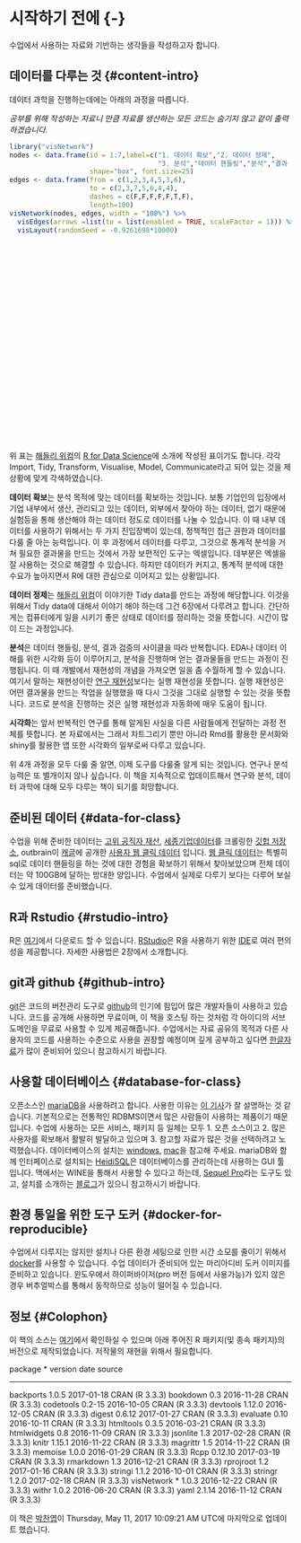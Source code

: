
# 시작하기 전에 {-}

수업에서 사용하는 자료와 기반하는 생각들을 작성하고자 합니다. 

## 데이터를 다루는 것 {#content-intro}

데이터 과학을 진행하는데에는 아래의 과정을 따릅니다. 

*공부를 위해 작성하는 자료니 만큼 자료를 생산하는 모든 코드는 숨기지 않고 같이 출력하겠습니다.*


```r
library("visNetwork")
nodes <- data.frame(id = 1:7,label=c("1. 데이터 확보","2. 데이터 정제",
                                     "3. 분석","데이터 핸들링","분석","결과 검증","4. 시각화"),
                    shape="box", font.size=25)
edges <- data.frame(from = c(1,2,3,4,5,3,6), 
                    to = c(2,3,7,5,6,4,4),
                    dashes = c(F,F,F,F,F,T,F),
                    length=100)
visNetwork(nodes, edges, width = "100%") %>% 
  visEdges(arrows =list(to = list(enabled = TRUE, scaleFactor = 1))) %>% 
  visLayout(randomSeed = -0.9261698*10000)
```

<!--html_preserve--><div id="htmlwidget-14d5992801777f4abbc5" style="width:100%;height:355.968px;" class="visNetwork html-widget"></div>
<script type="application/json" data-for="htmlwidget-14d5992801777f4abbc5">{"x":{"nodes":{"id":[1,2,3,4,5,6,7],"label":["1. 데이터 확보","2. 데이터 정제","3. 분석","데이터 핸들링","분석","결과 검증","4. 시각화"],"shape":["box","box","box","box","box","box","box"],"font.size":[25,25,25,25,25,25,25]},"edges":{"from":[1,2,3,4,5,3,6],"to":[2,3,7,5,6,4,4],"dashes":[false,false,false,false,false,true,false],"length":[100,100,100,100,100,100,100]},"nodesToDataframe":true,"edgesToDataframe":true,"options":{"width":"100%","height":"100%","nodes":{"shape":"dot"},"manipulation":{"enabled":false},"edges":{"arrows":{"to":{"enabled":true,"scaleFactor":1}}},"layout":{"randomSeed":-9261.698}},"groups":null,"width":"100%","height":null,"idselection":{"enabled":false},"byselection":{"enabled":false},"main":null,"submain":null,"footer":null},"evals":[],"jsHooks":[]}</script><!--/html_preserve-->

위 표는 [해들리 위컴][101]의 [R for Data Science](http://r4ds.had.co.nz/)에 소개에 작성된 표이기도 합니다. 각각 Import, Tidy, Transform, Visualise, Model, Communicate라고 되어 있는 것을 제 상황에 맞게 각색하였습니다.

**데이터 확보**는 분석 목적에 맞는 데이터를 확보하는 것입니다. 보통 기업인의 입장에서 기업 내부에서 생산, 관리되고 있는 데이터, 외부에서 찾아야 하는 데이터, 없기 때문에 실험등을 통해 생산해야 하는 데이터 정도로 데이터를 나눌 수 있습니다. 이 때 내부 데이터를 사용하기 위해서는 두 가지 진입장벽이 있는데, 정책적인 접근 권한과 데이터를 다룰 줄 아는 능력입니다. 이 후 과정에서 데이터를 다루고, 그것으로 통계적 분석을 거쳐 필요한 결과물을 만드는 것에서 가장 보편적인 도구는 엑셀입니다. 데부분은 엑셀을 잘 사용하는 것으로 해결할 수 있습니다. 하지만 데이터가 커지고, 통계적 분석에 대한 수요가 높아지면서 R에 대한 관심으로 이어지고 있는 상황입니다.

**데이터 정제**는 [해들리 위컴][101]이 이야기한 Tidy data를 만드는 과정에 해당합니다. 이것을 위해서 Tidy data에 대해서 이야기 해야 하는데 그건 6장에서 다루려고 합니다. 간단하게는 컴퓨터에게 일을 시키기 좋은 상태로 데이터를 정리하는 것을 뜻합니다. 시간이 많이 드는 과정입니다.

**분석**은 데이터 핸들링, 분석, 결과 검증의 사이클을 따라 반복합니다. EDA나 데이터 이해를 위한 시각화 등이 이루어지고, 분석을 진행하며 얻는 결과물들을 만드는 과정이 진행됩니다. 이 때 개발에서 재현성의 개념을 가져오면 일을 좀 수월하게 할 수 있습니다. 여기서 말하는 재현성이란 [연구 재현성][102]보다는 실행 재현성을 뜻합니다. 실행 재현성은 어떤 결과물을 만드는 작업을 실행했을 때 다시 그것을 그대로 실행할 수 있는 것을 뜻합니다. 코드로 분석을 진행하는 것은 실행 재현성과 자동화에 매우 도움이 됩니다.

**시각화**는 앞서 반복적인 연구를 통해 알게된 사실을 다른 사람들에게 전달하는 과정 전체를 뜻합니다. 본 자료에서는 그래서 차트그리기 뿐만 아니라 Rmd를 활용한 문서화와 shiny를 활용한 앱 또한 시각화의 일부로써 다루고 있습니다.

위 4개 과정을 모두 다룰 줄 알면, 이제 도구를 다룰줄 알게 되는 것입니다. 연구나 분석 능력은 또 별개이지 않나 싶습니다. 이 책을 지속적으로 업데이트해서 연구와 분석, 데이터 과학에 대해 모두 다루는 책이 되기를 희망합니다.

## 준비된 데이터 {#data-for-class}

수업을 위해 준비한 데이터는 [고위 공직자 재산][103], [세종기업데이터][104]를 크롤링한 [깃헙 저장소][105], outbrain이 [캐글][106]에 공개한 [사용자 웹 클릭 데이터][107] 입니다. [웹 클릭 데이터][107]는 특별히 sql로 데이터 핸들링을 하는 것에 대한 경험을 확보하기 위해서 찾아보았으며 전체 데이터는 약 100GB에 달하는 방대한 양입니다. 수업에서 실제로 다루기 보다는 다루어 보실 수 있게 데이터를 준비했습니다.

## R과 Rstudio {#rstudio-intro}

R은 [여기][116]에서 다운로드 할 수 있습니다. [RStudio][118]은 R을 사용하기 위한 [IDE][119]로 여러 편의성을 제공합니다. 자세한 사용법은 2장에서 소개합니다.

## git과 github {#github-intro}

[git][120]은 코드의 버전관리 도구로 [github][121]의 인기에 힘입어 많은 개발자들이 사용하고 있습니다. 코드를 공개해 사용하면 무료이며, 이 책을 호스팅 하는 것처럼 각 아이디의 서브도메인을 무료로 사용할 수 있게 제공해줍니다. 수업에서는 자료 공유의 목적과 다른 사용자의 코드를 사용하는 수준으로 사용을 권장할 예정이며 깊게 공부하고 싶다면 [한글자료][122]가 많이 준비되어 있으니 참고하시기 바랍니다.

## 사용할 데이터베이스 {#database-for-class}

오픈소스인 [mariaDB][108]을 사용하려고 합니다. 사용한 이유는 [이 기사][109]가 잘 설명하는 것 같습니다. 기본적으로는 전통적인 RDBMS이면서 많은 사람들이 사용하는 제품이기 때문입니다. 수업에 사용하는 모든 서비스, 패키지 등 일체는 모두 1. 오픈 소스이고 2. 많은 사용자를 확보해서 활발히 발달하고 있으며 3. 참고할 자료가 많은 것을 선택하려고 노력했습니다. 데이터베이스의 설치는 [windows][110], [mac][112]을 참고해 주세요. mariaDB와 함께 인터페이스로 설치되는 [HeidiSQL][113]은 데이터베이스를 관리하는데 사용하는 GUI 툴입니다. 맥에서는 WINE을 통해서 사용할 수 있다고 하는데, [Sequel Pro][114]라는 도구도 있고, 설치를 소개하는 [블로그][111]가 있으니 참고하시기 바랍니다. 

## 환경 통일을 위한 도구 도커 {#docker-for-reproducible}

수업에서 다루지는 않지만 설치나 다른 환경 세팅으로 인한 시간 소모를 줄이기 위해서 [docker][115]를 사용할 수 있습니다. 수업 데이터가 준비되어 있는 마리아디비 도커 이미지를 준비하고 있습니다. 윈도우에서 하이퍼바이저(pro 버전 등에서 사용가능)가 있지 않은 경우 버추얼박스를 통해서 동작하므로 성능이 떨어질 수 있습니다. 

## 정보 {#Colophon}

 이 책의 소스는 [여기][117]에서 확인하실 수 있으며 아래 주어진 R 패키지(및 종속 패키지)의 버전으로 제작되었습니다. 저작물의 재현을 위해서 필요합니다.


package       *    version   date         source         
------------  ---  --------  -----------  ---------------
backports          1.0.5     2017-01-18   CRAN (R 3.3.3) 
bookdown           0.3       2016-11-28   CRAN (R 3.3.3) 
codetools          0.2-15    2016-10-05   CRAN (R 3.3.3) 
devtools           1.12.0    2016-12-05   CRAN (R 3.3.3) 
digest             0.6.12    2017-01-27   CRAN (R 3.3.3) 
evaluate           0.10      2016-10-11   CRAN (R 3.3.3) 
htmltools          0.3.5     2016-03-21   CRAN (R 3.3.3) 
htmlwidgets        0.8       2016-11-09   CRAN (R 3.3.3) 
jsonlite           1.3       2017-02-28   CRAN (R 3.3.3) 
knitr              1.15.1    2016-11-22   CRAN (R 3.3.3) 
magrittr           1.5       2014-11-22   CRAN (R 3.3.3) 
memoise            1.0.0     2016-01-29   CRAN (R 3.3.3) 
Rcpp               0.12.10   2017-03-19   CRAN (R 3.3.3) 
rmarkdown          1.3       2016-12-21   CRAN (R 3.3.3) 
rprojroot          1.2       2017-01-16   CRAN (R 3.3.3) 
stringi            1.1.2     2016-10-01   CRAN (R 3.3.3) 
stringr            1.2.0     2017-02-18   CRAN (R 3.3.3) 
visNetwork    *    1.0.3     2016-12-22   CRAN (R 3.3.3) 
withr              1.0.2     2016-06-20   CRAN (R 3.3.3) 
yaml               2.1.14    2016-11-12   CRAN (R 3.3.3) 

 이 책은 [박찬엽][123]이 Thursday, May 11, 2017 10:09:21 AM UTC에 마지막으로 업데이트 했습니다.

[101]: http://hadley.nz/
[102]: http://scienceon.hani.co.kr/?document_srl=396048
[103]: http://jaesan.newstapa.org/#data
[104]: http://www.sejongdata.com/
[105]: https://github.com/mrchypark/sejongFinData
[106]: https://www.kaggle.com/
[107]: https://www.kaggle.com/c/outbrain-click-prediction/data
[108]: https://downloads.mariadb.org/
[109]: http://www.bloter.net/archives/172930
[110]: http://pyonji.tistory.com/11
[111]: http://wingsnote.com/22
[112]: https://cpuu.postype.com/post/24270/
[113]: https://www.heidisql.com/
[114]: http://www.sequelpro.com/
[115]: http://www.docker.com/
[116]: https://cloud.r-project.org/
[117]: https://github.com/mrchypark/data_camp_dabrp
[118]: https://www.rstudio.com/products/rstudio/download/
[119]: https://ko.wikipedia.org/wiki/%ED%86%B5%ED%95%A9_%EA%B0%9C%EB%B0%9C_%ED%99%98%EA%B2%BD
[120]: https://git-scm.com/book/ko/v2/%EC%8B%9C%EC%9E%91%ED%95%98%EA%B8%B0-%EB%B2%84%EC%A0%84-%EA%B4%80%EB%A6%AC%EB%9E%80%3F
[121]: https://github.com/
[122]: https://rogerdudler.github.io/git-guide/index.ko.html
[123]: https://rcoholic.github.io/
